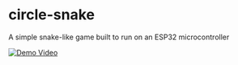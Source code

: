 # circle-snake

A simple snake-like game built to run on an ESP32 microcontroller

[![Demo Video](https://img.youtube.com/vi/nXSTKkVYsRg/0.jpg)](https://www.youtube.com/watch?v=nXSTKkVYsRg)

